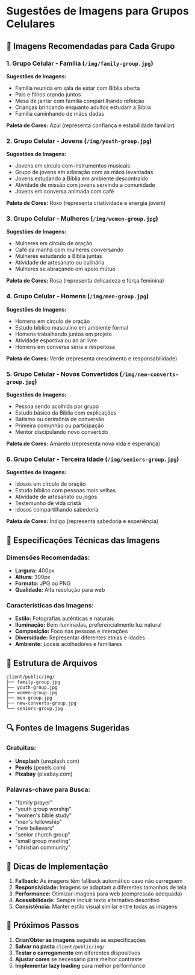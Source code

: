 # Sugestões de Imagens para Grupos Celulares

## 📸 Imagens Recomendadas para Cada Grupo

### 1. **Grupo Celular - Família** (`/img/family-group.jpg`)
**Sugestões de Imagens:**
- Família reunida em sala de estar com Bíblia aberta
- Pais e filhos orando juntos
- Mesa de jantar com família compartilhando refeição
- Crianças brincando enquanto adultos estudam a Bíblia
- Família caminhando de mãos dadas

**Paleta de Cores:** Azul (representa confiança e estabilidade familiar)

### 2. **Grupo Celular - Jovens** (`/img/youth-group.jpg`)
**Sugestões de Imagens:**
- Jovens em círculo com instrumentos musicais
- Grupo de jovens em adoração com as mãos levantadas
- Jovens estudando a Bíblia em ambiente descontraído
- Atividade de missão com jovens servindo a comunidade
- Jovens em conversa animada com café

**Paleta de Cores:** Roxo (representa criatividade e energia jovem)

### 3. **Grupo Celular - Mulheres** (`/img/women-group.jpg`)
**Sugestões de Imagens:**
- Mulheres em círculo de oração
- Café da manhã com mulheres conversando
- Mulheres estudando a Bíblia juntas
- Atividade de artesanato ou culinária
- Mulheres se abraçando em apoio mútuo

**Paleta de Cores:** Rosa (representa delicadeza e força feminina)

### 4. **Grupo Celular - Homens** (`/img/men-group.jpg`)
**Sugestões de Imagens:**
- Homens em círculo de oração
- Estudo bíblico masculino em ambiente formal
- Homens trabalhando juntos em projeto
- Atividade esportiva ou ao ar livre
- Homens em conversa séria e respeitosa

**Paleta de Cores:** Verde (representa crescimento e responsabilidade)

### 5. **Grupo Celular - Novos Convertidos** (`/img/new-converts-group.jpg`)
**Sugestões de Imagens:**
- Pessoa sendo acolhida por grupo
- Estudo básico da Bíblia com explicações
- Batismo ou cerimônia de conversão
- Primeira comunhão ou participação
- Mentor discipulando novo convertido

**Paleta de Cores:** Amarelo (representa nova vida e esperança)

### 6. **Grupo Celular - Terceira Idade** (`/img/seniors-group.jpg`)
**Sugestões de Imagens:**
- Idosos em círculo de oração
- Estudo bíblico com pessoas mais velhas
- Atividade de artesanato ou jogos
- Testemunho de vida cristã
- Idosos compartilhando sabedoria

**Paleta de Cores:** Índigo (representa sabedoria e experiência)

## 🎨 Especificações Técnicas das Imagens

### Dimensões Recomendadas:
- **Largura:** 400px
- **Altura:** 300px
- **Formato:** JPG ou PNG
- **Qualidade:** Alta resolução para web

### Características das Imagens:
- **Estilo:** Fotografias autênticas e naturais
- **Iluminação:** Bem iluminadas, preferencialmente luz natural
- **Composição:** Foco nas pessoas e interações
- **Diversidade:** Representar diferentes etnias e idades
- **Ambiente:** Locais acolhedores e familiares

## 📁 Estrutura de Arquivos

```
client/public/img/
├── family-group.jpg
├── youth-group.jpg
├── women-group.jpg
├── men-group.jpg
├── new-converts-group.jpg
└── seniors-group.jpg
```

## 🔍 Fontes de Imagens Sugeridas

### Gratuitas:
- **Unsplash** (unsplash.com)
- **Pexels** (pexels.com)
- **Pixabay** (pixabay.com)

### Palavras-chave para Busca:
- "family prayer"
- "youth group worship"
- "women's bible study"
- "men's fellowship"
- "new believers"
- "senior church group"
- "small group meeting"
- "christian community"

## 🎯 Dicas de Implementação

1. **Fallback:** As imagens têm fallback automático caso não carreguem
2. **Responsividade:** Imagens se adaptam a diferentes tamanhos de tela
3. **Performance:** Otimizar imagens para web (compressão adequada)
4. **Acessibilidade:** Sempre incluir texto alternativo descritivo
5. **Consistência:** Manter estilo visual similar entre todas as imagens

## 🚀 Próximos Passos

1. **Criar/Obter as imagens** seguindo as especificações
2. **Salvar na pasta** `client/public/img/`
3. **Testar o carregamento** em diferentes dispositivos
4. **Ajustar cores** se necessário para melhor contraste
5. **Implementar lazy loading** para melhor performance
